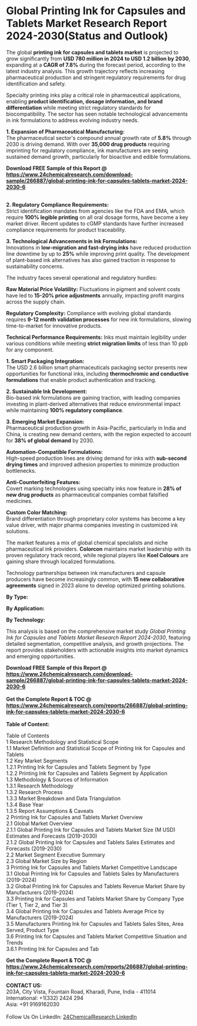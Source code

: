 <h1>Global Printing Ink for Capsules and Tablets Market Research Report 2024-2030(Status and Outlook)</h1><p>The global <strong>printing ink for capsules and tablets market</strong> is projected to grow significantly from <strong>USD 780 million in 2024 to USD 1.2 billion by 2030</strong>, expanding at a <strong>CAGR of 7.8%</strong> during the forecast period, according to the latest industry analysis. This growth trajectory reflects increasing pharmaceutical production and stringent regulatory requirements for drug identification and safety.</p><p>Specialty printing inks play a critical role in pharmaceutical applications, enabling <strong>product identification, dosage information, and brand differentiation</strong> while meeting strict regulatory standards for biocompatibility. The sector has seen notable technological advancements in ink formulations to address evolving industry needs.</p><p><strong>1. Expansion of Pharmaceutical Manufacturing:</strong><br>
The pharmaceutical sector's compound annual growth rate of <strong>5.8%</strong> through 2030 is driving demand. With over <strong>35,000 drug products</strong> requiring imprinting for regulatory compliance, ink manufacturers are seeing sustained demand growth, particularly for bioactive and edible formulations.</p><div><b>Download FREE Sample of this Report @ 
            <a href="https://www.24chemicalresearch.com/download-sample/266887/global-printing-ink-for-capsules-tablets-market-2024-2030-6">
            https://www.24chemicalresearch.com/download-sample/266887/global-printing-ink-for-capsules-tablets-market-2024-2030-6</a></b></div><br><p><strong>2. Regulatory Compliance Requirements:</strong><br>
Strict identification mandates from agencies like the FDA and EMA, which require <strong>100% legible printing</strong> on all oral dosage forms, have become a key market driver. Recent updates to cGMP standards have further increased compliance requirements for product traceability.</p><p><strong>3. Technological Advancements in Ink Formulations:</strong><br>
Innovations in <strong>low-migration and fast-drying inks</strong> have reduced production line downtime by up to <strong>25%</strong> while improving print quality. The development of plant-based ink alternatives has also gained traction in response to sustainability concerns.</p><p>The industry faces several operational and regulatory hurdles:</p><p><strong>Raw Material Price Volatility:</strong> Fluctuations in pigment and solvent costs have led to <strong>15-20% price adjustments</strong> annually, impacting profit margins across the supply chain.</p><p><strong>Regulatory Complexity:</strong> Compliance with evolving global standards requires <strong>9-12 month validation processes</strong> for new ink formulations, slowing time-to-market for innovative products.</p><p><strong>Technical Performance Requirements:</strong> Inks must maintain legibility under various conditions while meeting <strong>strict migration limits</strong> of less than 10 ppb for any component.</p><p><strong>1. Smart Packaging Integration:</strong><br>
The USD 2.6 billion smart pharmaceuticals packaging sector presents new opportunities for functional inks, including <strong>thermochromic and conductive formulations</strong> that enable product authentication and tracking.</p><p><strong>2. Sustainable Ink Development:</strong><br>
Bio-based ink formulations are gaining traction, with leading companies investing in plant-derived alternatives that reduce environmental impact while maintaining <strong>100% regulatory compliance</strong>.</p><p><strong>3. Emerging Market Expansion:</strong><br>
Pharmaceutical production growth in Asia-Pacific, particularly in India and China, is creating new demand centers, with the region expected to account for <strong>38% of global demand</strong> by 2030.</p><p><strong>Automation-Compatible Formulations:</strong><br>
	High-speed production lines are driving demand for inks with <strong>sub-second drying times</strong> and improved adhesion properties to minimize production bottlenecks.</p><p><strong>Anti-Counterfeiting Features:</strong><br>
	Covert marking technologies using specialty inks now feature in <strong>28% of new drug products</strong> as pharmaceutical companies combat falsified medicines.</p><p><strong>Custom Color Matching:</strong><br>
	Brand differentiation through proprietary color systems has become a key value driver, with major pharma companies investing in customized ink solutions.</p><p>The market features a mix of global chemical specialists and niche pharmaceutical ink providers. <strong>Colorcon</strong> maintains market leadership with its proven regulatory track record, while regional players like <strong>Koel Colours</strong> are gaining share through localized formulations.</p><p>Technology partnerships between ink manufacturers and capsule producers have become increasingly common, with <strong>15 new collaborative agreements</strong> signed in 2023 alone to develop optimized printing solutions.</p><p><strong>By Type:</strong></p><p><strong>By Application:</strong></p><p><strong>By Technology:</strong></p><p>This analysis is based on the comprehensive market study <em>Global Printing Ink for Capsules and Tablets Market Research Report 2024-2030</em>, featuring detailed segmentation, competitive analysis, and growth projections. The report provides stakeholders with actionable insights into market dynamics and emerging opportunities.</p><div><b>Download FREE Sample of this Report @ 
            <a href="https://www.24chemicalresearch.com/download-sample/266887/global-printing-ink-for-capsules-tablets-market-2024-2030-6">
            https://www.24chemicalresearch.com/download-sample/266887/global-printing-ink-for-capsules-tablets-market-2024-2030-6</a></b></div><br><div><b>Get the Complete Report & TOC @ 
            <a href="https://www.24chemicalresearch.com/reports/266887/global-printing-ink-for-capsules-tablets-market-2024-2030-6">
            https://www.24chemicalresearch.com/reports/266887/global-printing-ink-for-capsules-tablets-market-2024-2030-6</a></b></div><br>
            <b>Table of Content:</b><p>Table of Contents<br />
1 Research Methodology and Statistical Scope<br />
1.1 Market Definition and Statistical Scope of Printing Ink for Capsules and Tablets<br />
1.2 Key Market Segments<br />
1.2.1 Printing Ink for Capsules and Tablets Segment by Type<br />
1.2.2 Printing Ink for Capsules and Tablets Segment by Application<br />
1.3 Methodology & Sources of Information<br />
1.3.1 Research Methodology<br />
1.3.2 Research Process<br />
1.3.3 Market Breakdown and Data Triangulation<br />
1.3.4 Base Year<br />
1.3.5 Report Assumptions & Caveats<br />
2 Printing Ink for Capsules and Tablets Market Overview<br />
2.1 Global Market Overview<br />
2.1.1 Global Printing Ink for Capsules and Tablets Market Size (M USD) Estimates and Forecasts (2019-2030)<br />
2.1.2 Global Printing Ink for Capsules and Tablets Sales Estimates and Forecasts (2019-2030)<br />
2.2 Market Segment Executive Summary<br />
2.3 Global Market Size by Region<br />
3 Printing Ink for Capsules and Tablets Market Competitive Landscape<br />
3.1 Global Printing Ink for Capsules and Tablets Sales by Manufacturers (2019-2024)<br />
3.2 Global Printing Ink for Capsules and Tablets Revenue Market Share by Manufacturers (2019-2024)<br />
3.3 Printing Ink for Capsules and Tablets Market Share by Company Type (Tier 1, Tier 2, and Tier 3)<br />
3.4 Global Printing Ink for Capsules and Tablets Average Price by Manufacturers (2019-2024)<br />
3.5 Manufacturers Printing Ink for Capsules and Tablets Sales Sites, Area Served, Product Type<br />
3.6 Printing Ink for Capsules and Tablets Market Competitive Situation and Trends<br />
3.6.1 Printing Ink for Capsules and Tab</p><div><b>Get the Complete Report & TOC @ 
            <a href="https://www.24chemicalresearch.com/reports/266887/global-printing-ink-for-capsules-tablets-market-2024-2030-6">
            https://www.24chemicalresearch.com/reports/266887/global-printing-ink-for-capsules-tablets-market-2024-2030-6</a></b></div><br><b>CONTACT US:</b><br>
            203A, City Vista, Fountain Road, Kharadi, Pune, India - 411014<br>
            International: +1(332) 2424 294<br>
            Asia: +91 9169162030 <br><br>
            Follow Us On LinkedIn: <a href="https://www.linkedin.com/company/24chemicalresearch/">24ChemicalResearch LinkedIn</a>